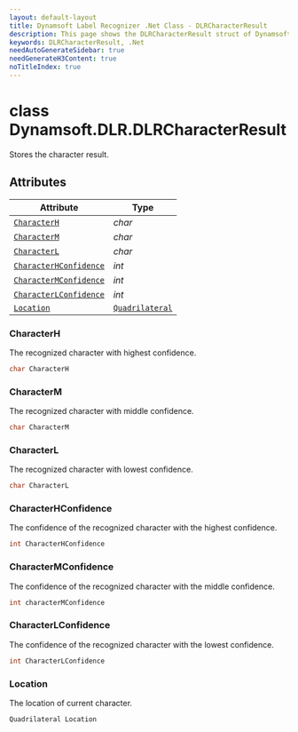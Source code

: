 ```yaml
---
layout: default-layout
title: Dynamsoft Label Recognizer .Net Class - DLRCharacterResult
description: This page shows the DLRCharacterResult struct of Dynamsoft Label Recognizer for .Net Language.
keywords: DLRCharacterResult, .Net
needAutoGenerateSidebar: true
needGenerateH3Content: true
noTitleIndex: true
---
```



# class Dynamsoft.DLR.DLRCharacterResult
Stores the character result.
  

## Attributes
  
| Attribute | Type |
|---------- | ---- |
| [`CharacterH`](#characterh) | *char* |
| [`CharacterM`](#characterm) | *char* |
| [`CharacterL`](#characterl) | *char* |
| [`CharacterHConfidence`](#characterhconfidence) | *int* |
| [`CharacterMConfidence`](#charactermconfidence) | *int* |
| [`CharacterLConfidence`](#characterlconfidence) | *int* |
| [`Location`](#location) | [`Quadrilateral`](quadrilateral.md) |


### CharacterH
The recognized character with highest confidence.
```csharp
char CharacterH
```

### CharacterM
The recognized character with middle confidence.
```csharp
char CharacterM
```

### CharacterL
The recognized character with lowest confidence.
```csharp
char CharacterL
```

### CharacterHConfidence
The confidence of the recognized character with the highest confidence.
```csharp
int CharacterHConfidence
```

### CharacterMConfidence
The confidence of the recognized character with the middle confidence.
```csharp
int characterMConfidence
```

### CharacterLConfidence
The confidence of the recognized character with the lowest confidence.
```csharp
int CharacterLConfidence
```

### Location
The location of current character.
```csharp
Quadrilateral Location
```
